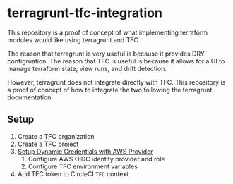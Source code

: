 # terragrunt-tfc-integration

This repository is a proof of concept of what implementing terraform modules would like using terragrunt and TFC.

The reason that terragrunt is very useful is because it provides DRY configruation.
The reason that TFC is useful is because it allows for a UI to manage terraform state, view runs, and drift detection.

However, terragrunt does not integrate directly with TFC. This repository is a proof of concept of how to integrate the two following the terragrunt documentation.

## Setup

1. Create a TFC organization
2. Create a TFC project
3. [Setup Dynamic Credentials with AWS Provider](https://developer.hashicorp.com/terraform/cloud-docs/workspaces/dynamic-provider-credentials/aws-configuration#dynamic-credentials-with-the-aws-provider)
   1. Configure AWS OIDC identity provider and role
   2. Configure TFC environment variables
4. Add TFC token to CircleCI `TFC` context
